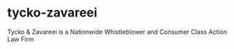 # tycko-zavareei
Tycko &amp; Zavareei is a Nationwide Whistleblower and Consumer Class Action Law Firm
